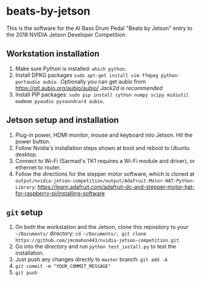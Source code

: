 # beats-by-jetson
This is the software for the AI Bass Drum Pedal "Beats by Jetson" entry to the 2018 NVIDIA Jetson Developer Competition.

## Workstation installation
1. Make sure Python is installed: `which python`.
2. Install DPKG packages `sudo apt-get install vim ffmpeg python-portaudio aubio`.
  .Optionally you can get aubio from https://git.aubio.org/aubio/aubio/
  *Jack2d is recommended*
3. Install PIP packages: `sudo pip install cython numpy scipy midiutil madmom pyaudio pysoundcard aubio`.


## Jetson setup and installation
1. Plug-in power, HDMI monitor, mouse and keyboard into Jetson. Hit the power button.
2. Follow Nvidia's installation steps shown at boot and reboot to Ubuntu desktop.
3. Connect to Wi-Fi (Sarmad's TK1 requires a Wi-Fi module and driver), or ethernet to router.
4. Follow the directions for the stepper motor software, which is cloned at `output/nvidia-jetson-competition/output/Adafruit-Motor-HAT-Python-Library`: https://learn.adafruit.com/adafruit-dc-and-stepper-motor-hat-for-raspberry-pi/installing-software


## `git` setup
1. On both the workstation and the Jetson, clone this repository to your `~/Documents/` directory: `cd ~/Documents/; git clone https://github.com/jmcmahon443/nvidia-jetson-competition.git`.
2. Go into the directory and run `python test_install.py` to test the installation.
3. Just push any changes directly to `master` branch: `git add -A`
4. `git commit -m "YOUR_COMMIT_MESSAGE"`
5. `git push`
